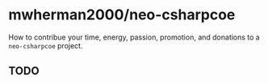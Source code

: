 # mwherman2000/neo-csharpcoe

How to contribue your time, energy, passion, promotion, and donations to a `neo-csharpcoe` project.

## TODO
